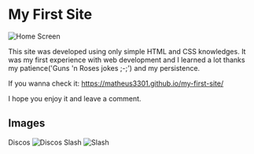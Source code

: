 # My First Site

![Home Screen](https://i.imgsafe.org/58/58eeea61e3.png)

This site was developed using only simple HTML and CSS knowledges. It was my first experience with web development and I learned a lot thanks my patience('Guns 'n Roses jokes ;-;') and my persistence.

If you wanna check it:
https://matheus3301.github.io/my-first-site/

I hope you enjoy it and leave a comment.
 
## Images
Discos
![Discos](https://i.imgsafe.org/58/58ee915fe2.png)
Slash
![Slash](https://i.imgsafe.org/58/58f903731b.png)